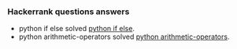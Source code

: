 ### Hackerrank questions answers
- python if else solved [python if else](https://www.hackerrank.com/challenges/py-if-else/problem?isFullScreen=true&h_r=next-challenge&h_v=zen).
- python arithmetic-operators solved [python arithmetic-operators](https://www.hackerrank.com/challenges/python-arithmetic-operators/problem?isFullScreen=true&h_r=next-challenge&h_v=zen&h_r=next-challenge&h_v=zen).
